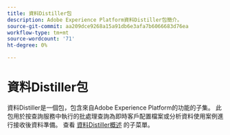 ```yaml
---
title: 資料Distiller包
description: Adobe Experience Platform資料Distiller包簡介。
source-git-commit: aa209dce9268a15a91db6e3afa7b6066683d76ea
workflow-type: tm+mt
source-wordcount: '71'
ht-degree: 0%

---
```


# 資料Distiller包

資料Distiller是一個包，包含來自Adobe Experience Platform的功能的子集。 此包用於按查詢服務中執行的批處理查詢為即時客戶配置檔案或分析資料使用案例進行接收後資料準備。 查看 [資料Distiller概述](../data-distiller/overview.md) 的子菜單。

<!-- Document is hidden temporarily
See the [Data Distiller overview](../data-distiller/overview.md) for more details on the Data Distiller package, or the the [Data Distiller license usage document](../data-distiller/license-usage.md) for information about your organization's Query Service license usage.
-->
